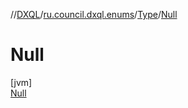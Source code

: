 //[DXQL](../../../../index.md)/[ru.council.dxql.enums](../../index.md)/[Type](../index.md)/[Null](index.md)

# Null

[jvm]\
[Null](index.md)
